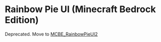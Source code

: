 # Rainbow Pie UI (Minecraft Bedrock Edition)
Deprecated. Move to [MCBE_RainbowPieUI2](https://github.com/MintCoolMC/MCBE_RainbowPieUI2)
